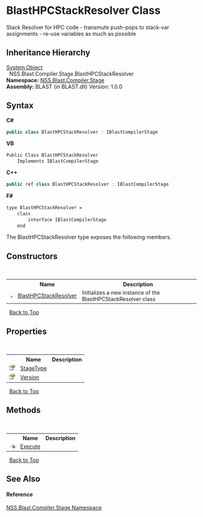 # BlastHPCStackResolver Class
 

Stack Resolver for HPC code - transmute push-pops to stack-var assignments - re-use variables as much as possible


## Inheritance Hierarchy
<a href="https://docs.microsoft.com/dotnet/api/system.object" target="_blank" rel="noopener noreferrer">System.Object</a><br />&nbsp;&nbsp;NSS.Blast.Compiler.Stage.BlastHPCStackResolver<br />
**Namespace:**&nbsp;<a href="f44e629d-16ad-ce78-c6d1-bb239589698b.md">NSS.Blast.Compiler.Stage</a><br />**Assembly:**&nbsp;BLAST (in BLAST.dll) Version: 1.0.0

## Syntax

**C#**<br />
``` C#
public class BlastHPCStackResolver : IBlastCompilerStage
```

**VB**<br />
``` VB
Public Class BlastHPCStackResolver
	Implements IBlastCompilerStage
```

**C++**<br />
``` C++
public ref class BlastHPCStackResolver : IBlastCompilerStage
```

**F#**<br />
``` F#
type BlastHPCStackResolver =  
    class
        interface IBlastCompilerStage
    end
```

The BlastHPCStackResolver type exposes the following members.


## Constructors
&nbsp;<table><tr><th></th><th>Name</th><th>Description</th></tr><tr><td>![Public method](media/pubmethod.gif "Public method")</td><td><a href="f5173e27-c39c-d3d3-de89-7cfccdb43e5e.md">BlastHPCStackResolver</a></td><td>
Initializes a new instance of the BlastHPCStackResolver class</td></tr></table>&nbsp;
<a href="#blasthpcstackresolver-class">Back to Top</a>

## Properties
&nbsp;<table><tr><th></th><th>Name</th><th>Description</th></tr><tr><td>![Public property](media/pubproperty.gif "Public property")</td><td><a href="120e022c-7ec1-cc1a-4aca-b6d84236f300.md">StageType</a></td><td /></tr><tr><td>![Public property](media/pubproperty.gif "Public property")</td><td><a href="1f704059-4449-452f-a2ad-7f4350189e35.md">Version</a></td><td /></tr></table>&nbsp;
<a href="#blasthpcstackresolver-class">Back to Top</a>

## Methods
&nbsp;<table><tr><th></th><th>Name</th><th>Description</th></tr><tr><td>![Public method](media/pubmethod.gif "Public method")</td><td><a href="0361c2e6-de2e-8c44-997c-b746748bf0bc.md">Execute</a></td><td /></tr></table>&nbsp;
<a href="#blasthpcstackresolver-class">Back to Top</a>

## See Also


#### Reference
<a href="f44e629d-16ad-ce78-c6d1-bb239589698b.md">NSS.Blast.Compiler.Stage Namespace</a><br />